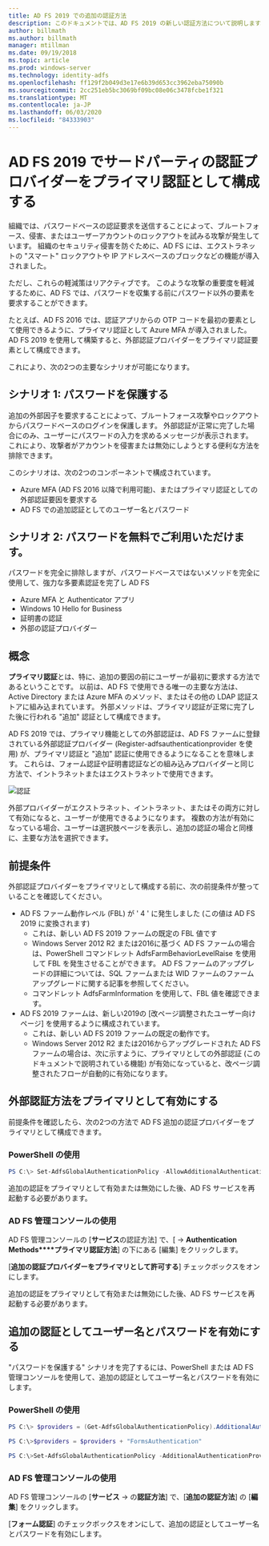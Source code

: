 ```yaml
---
title: AD FS 2019 での追加の認証方法
description: このドキュメントでは、AD FS 2019 の新しい認証方法について説明します。
author: billmath
ms.author: billmath
manager: mtillman
ms.date: 09/19/2018
ms.topic: article
ms.prod: windows-server
ms.technology: identity-adfs
ms.openlocfilehash: ff129f2b049d3e17e6b39d653cc3962eba75090b
ms.sourcegitcommit: 2cc251eb5bc3069bf09bc08e06c3478fcbe1f321
ms.translationtype: MT
ms.contentlocale: ja-JP
ms.lasthandoff: 06/03/2020
ms.locfileid: "84333903"
---
```

# <a name="configure-3rd-party-authentication-providers-as-primary-authentication-in-ad-fs-2019"></a>AD FS 2019 でサードパーティの認証プロバイダーをプライマリ認証として構成する


組織では、パスワードベースの認証要求を送信することによって、ブルートフォース、侵害、またはユーザーアカウントのロックアウトを試みる攻撃が発生しています。  組織のセキュリティ侵害を防ぐために、AD FS には、エクストラネットの "スマート" ロックアウトや IP アドレスベースのブロックなどの機能が導入されました。  

ただし、これらの軽減策はリアクティブです。  このような攻撃の重要度を軽減するために、AD FS では、パスワードを収集する前にパスワード以外の要素を要求することができます。  

たとえば、AD FS 2016 では、認証アプリからの OTP コードを最初の要素として使用できるように、プライマリ認証として Azure MFA が導入されました。
AD FS 2019 を使用して構築すると、外部認証プロバイダーをプライマリ認証要素として構成できます。

これにより、次の2つの主要なシナリオが可能になります。

## <a name="scenario-1-protect-the-password"></a>シナリオ 1: パスワードを保護する
追加の外部因子を要求することによって、ブルートフォース攻撃やロックアウトからパスワードベースのログインを保護します。  外部認証が正常に完了した場合にのみ、ユーザーにパスワードの入力を求めるメッセージが表示されます。  これにより、攻撃者がアカウントを侵害または無効にしようとする便利な方法を排除できます。

このシナリオは、次の2つのコンポーネントで構成されています。
- Azure MFA (AD FS 2016 以降で利用可能)、またはプライマリ認証としての外部認証要因を要求する
- AD FS での追加認証としてのユーザー名とパスワード

## <a name="scenario-2-password-free"></a>シナリオ 2: パスワードを無料でご利用いただけます。
パスワードを完全に排除しますが、パスワードベースではないメソッドを完全に使用して、強力な多要素認証を完了し AD FS
- Azure MFA と Authenticator アプリ
- Windows 10 Hello for Business
- 証明書の認証
- 外部の認証プロバイダー

## <a name="concepts"></a>概念
**プライマリ認証**とは、特に、追加の要因の前にユーザーが最初に要求する方法であるということです。  以前は、AD FS で使用できる唯一の主要な方法は、Active Directory または Azure MFA のメソッド、またはその他の LDAP 認証ストアに組み込まれています。  外部メソッドは、プライマリ認証が正常に完了した後に行われる "追加" 認証として構成できます。

AD FS 2019 では、プライマリ機能としての外部認証は、AD FS ファームに登録されている外部認証プロバイダー (Register-adfsauthenticationprovider を使用) が、プライマリ認証と "追加" 認証に使用できるようになることを意味します。 これらは、フォーム認証や証明書認証などの組み込みプロバイダーと同じ方法で、イントラネットまたはエクストラネットで使用できます。

![認証](media/Additional-Authentication-Methods-AD-FS/auth1.png)

外部プロバイダーがエクストラネット、イントラネット、またはその両方に対して有効になると、ユーザーが使用できるようになります。  複数の方法が有効になっている場合、ユーザーは選択肢ページを表示し、追加の認証の場合と同様に、主要な方法を選択できます。

## <a name="pre-requisites"></a>前提条件
外部認証プロバイダーをプライマリとして構成する前に、次の前提条件が整っていることを確認してください。
- AD FS ファーム動作レベル (FBL) が ' 4 ' に発生しました (この値は AD FS 2019 に変換されます)
    - これは、新しい AD FS 2019 ファームの既定の FBL 値です
    - Windows Server 2012 R2 または2016に基づく AD FS ファームの場合は、PowerShell コマンドレット AdfsFarmBehaviorLevelRaise を使用して FBL を発生させることができます。  AD FS ファームのアップグレードの詳細については、SQL ファームまたは WID ファームのファームアップグレードに関する記事を参照してください。 
    - コマンドレット AdfsFarmInformation を使用して、FBL 値を確認できます。
- AD FS 2019 ファームは、新しい2019の [改ページ調整されたユーザー向けページ] を使用するように構成されています。
    - これは、新しい AD FS 2019 ファームの既定の動作です。
    - Windows Server 2012 R2 または2016からアップグレードされた AD FS ファームの場合は、次に示すように、プライマリとしての外部認証 (このドキュメントで説明されている機能) が有効になっていると、改ページ調整されたフローが自動的に有効になります。

## <a name="enable-external-authentication-methods-as-primary"></a>外部認証方法をプライマリとして有効にする
前提条件を確認したら、次の2つの方法で AD FS 追加の認証プロバイダーをプライマリとして構成できます。

### <a name="using-powershell"></a>PowerShell の使用


```powershell
PS C:\> Set-AdfsGlobalAuthenticationPolicy -AllowAdditionalAuthenticationAsPrimary $true
``` 


追加の認証をプライマリとして有効または無効にした後、AD FS サービスを再起動する必要があります。

### <a name="using-the-ad-fs-management-console"></a>AD FS 管理コンソールの使用
AD FS 管理コンソールの [**サービス**の認証方法] で、[  ->  **Authentication Methods****プライマリ認証方法**] の下にある [編集] をクリックします。

[**追加の認証プロバイダーをプライマリとして許可する**] チェックボックスをオンにします。

追加の認証をプライマリとして有効または無効にした後、AD FS サービスを再起動する必要があります。

## <a name="enable-username-and-password-as-additional-authentication"></a>追加の認証としてユーザー名とパスワードを有効にする
"パスワードを保護する" シナリオを完了するには、PowerShell または AD FS 管理コンソールを使用して、追加の認証としてユーザー名とパスワードを有効にします。
### <a name="using-powershell"></a>PowerShell の使用



```powershell
PS C:\> $providers = (Get-AdfsGlobalAuthenticationPolicy).AdditionalAuthenticationProvider

PS C:\>$providers = $providers + "FormsAuthentication"

PS C:\>Set-AdfsGlobalAuthenticationPolicy -AdditionalAuthenticationProvider $providers
``` 

### <a name="using-the-ad-fs-management-console"></a>AD FS 管理コンソールの使用
AD FS 管理コンソールの [**サービス**  ->  の**認証方法**] で、[**追加の認証方法**] の [**編集**] をクリックします。

[**フォーム認証**] のチェックボックスをオンにして、追加の認証としてユーザー名とパスワードを有効にします。
